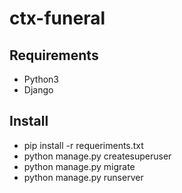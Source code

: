# ctx-funeral

## Requirements

 - Python3
 - Django

## Install

 - pip install -r requeriments.txt
 - python manage.py createsuperuser
 - python manage.py migrate
 - python manage.py runserver

